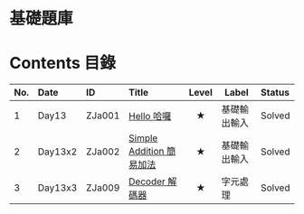 # 基礎題庫

# Contents 目錄

|No.   |Date     |ID        |Title                      |Level    |Label              |Status   |
|:-----|:--------|:---------|:--------------------------|:-------:|-------------------|:--------|
|1     |Day13    |ZJa001    |[Hello 哈囉](Day13-ZJa001_Hello-Solved/) |★ |基礎輸出輸入 |Solved   |
|2     |Day13x2  |ZJa002    |[Simple Addition 簡易加法](Day13x2-ZJa002_Hello-Solved/) |★ |基礎輸出輸入 |Solved   |
|3     |Day13x3  |ZJa009    |[Decoder 解碼器](Day13x3-ZJa009_Decoder-Solved/) |★ |字元處理 |Solved   |